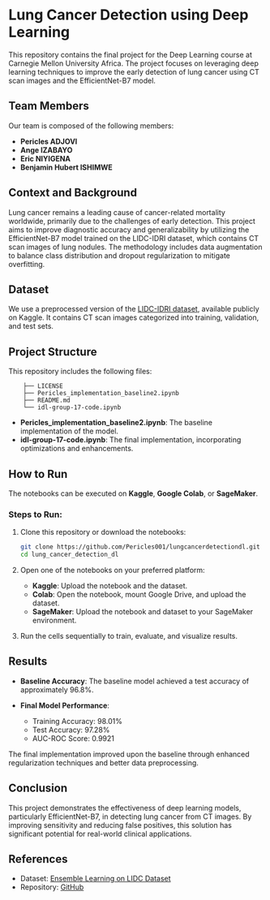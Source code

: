 # Lung Cancer Detection using Deep Learning

This repository contains the final project for the Deep Learning course at Carnegie Mellon University Africa. The project focuses on leveraging deep learning techniques to improve the early detection of lung cancer using CT scan images and the EfficientNet-B7 model.

## Team Members

Our team is composed of the following members:
- **Pericles ADJOVI**
- **Ange IZABAYO**
- **Eric NIYIGENA**
- **Benjamin Hubert ISHIMWE**

## Context and Background

Lung cancer remains a leading cause of cancer-related mortality worldwide, primarily due to the challenges of early detection. This project aims to improve diagnostic accuracy and generalizability by utilizing the EfficientNet-B7 model trained on the LIDC-IDRI dataset, which contains CT scan images of lung nodules. The methodology includes data augmentation to balance class distribution and dropout regularization to mitigate overfitting.

## Dataset

We use a preprocessed version of the [LIDC-IDRI dataset](https://www.kaggle.com/datasets/mahounanpericles/ensemble-learning-on-lidc-dataset), available publicly on Kaggle. It contains CT scan images categorized into training, validation, and test sets.

## Project Structure

This repository includes the following files:


        ├── LICENSE
        ├── Pericles_implementation_baseline2.ipynb
        ├── README.md
        └── idl-group-17-code.ipynb



- **Pericles_implementation_baseline2.ipynb**: The baseline implementation of the model.
- **idl-group-17-code.ipynb**: The final implementation, incorporating optimizations and enhancements.

## How to Run

The notebooks can be executed on **Kaggle**, **Google Colab**, or **SageMaker**.

### Steps to Run:
1. Clone this repository or download the notebooks:
   ```bash
   git clone https://github.com/Pericles001/lungcancerdetectiondl.git
   cd lung_cancer_detection_dl

1.  Open one of the notebooks on your preferred platform:

    -   **Kaggle**: Upload the notebook and the dataset.
    -   **Colab**: Open the notebook, mount Google Drive, and upload the dataset.
    -   **SageMaker**: Upload the notebook and dataset to your SageMaker environment.


2.  Run the cells sequentially to train, evaluate, and visualize results.

Results
-------

-   **Baseline Accuracy**: The baseline model achieved a test accuracy of approximately 96.8%.


-   **Final Model Performance**:
    -   Training Accuracy: 98.01%
    -   Test Accuracy: 97.28%
    -   AUC-ROC Score: 0.9921

The final implementation improved upon the baseline through enhanced regularization techniques and better data preprocessing.

Conclusion
----------

This project demonstrates the effectiveness of deep learning models, particularly EfficientNet-B7, in detecting lung cancer from CT images. By improving sensitivity and reducing false positives, this solution has significant potential for real-world clinical applications.

References
----------

-   Dataset: [Ensemble Learning on LIDC Dataset](https://www.kaggle.com/datasets/mahounanpericles/ensemble-learning-on-lidc-dataset)
-   Repository: [GitHub](https://github.com/Pericles001/lungcancerdetectiondl)